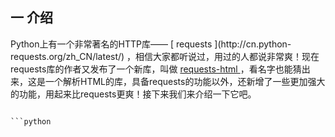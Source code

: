 ##  一 介绍

Python上有一个非常著名的HTTP库―― [ requests ](http://cn.python-
requests.org/zh_CN/latest/) ，相信大家都听说过，用过的人都说非常爽！现在requests库的作者又发布了一个新库，叫做 [
requests-html ](https://html.python-requests.org/)
，看名字也能猜出来，这是一个解析HTML的库，具备requests的功能以外，还新增了一些更加强大的功能，用起来比requests更爽！接下来我们来介绍一下它吧。

```

```python

